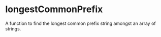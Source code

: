 # longestCommonPrefix
A function to find the longest common prefix string amongst an array of strings.
